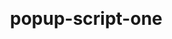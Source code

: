 # popup-script-one
<!DOCTYPE html>
<html lang="en">
<head>
    <meta charset="UTF-8">
    <meta name="viewport" content="width=device-width, initial-scale=1.0">
    <title>Sales Popup Test Page</title>
    <style>
        body {
            font-family: -apple-system, BlinkMacSystemFont, "Segoe UI", Roboto, Helvetica, Arial, sans-serif;
            line-height: 1.6;
            max-width: 800px;
            margin: 0 auto;
            padding: 20px;
        }
        
        h1 {
            text-align: center;
            margin-bottom: 30px;
        }
        
        .product {
            border: 1px solid #ddd;
            border-radius: 5px;
            padding: 20px;
            margin-bottom: 20px;
            display: flex;
            align-items: center;
        }
        
        .product-image {
            width: 100px;
            height: 100px;
            background-color: #f0f0f0;
            margin-right: 20px;
            display: flex;
            align-items: center;
            justify-content: center;
        }
        
        .product-details {
            flex: 1;
        }
        
        .product-title {
            font-size: 18px;
            font-weight: bold;
            margin-bottom: 5px;
        }
        
        .product-price {
            font-size: 16px;
            color: #333;
        }
        
        .buy-button {
            background-color: #4CAF50;
            color: white;
            border: none;
            padding: 10px 15px;
            border-radius: 4px;
            cursor: pointer;
            font-size: 14px;
        }
        
        .buy-button:hover {
            background-color: #45a049;
        }
    </style>
</head>
<body>
    <h1>Demo Store</h1>
    
   
    <!-- Include the sales popup script -->
    <!-- Replace "your-website-id" with an actual website ID -->
    <script 
    src="http://github.com/dobariyanimisha/popup-script/main/popup.js"
    data-website-id="686b50497ef71ce228e90d30"
    async
    defer
  ></script>
</html> 
